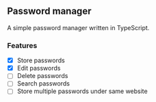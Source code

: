 
## Password manager

A simple password manager written in TypeScript.

### Features

- [x] Store passwords
- [x] Edit passwords
- [ ] Delete passwords
- [ ] Search passwords
- [ ] Store multiple passwords under same website